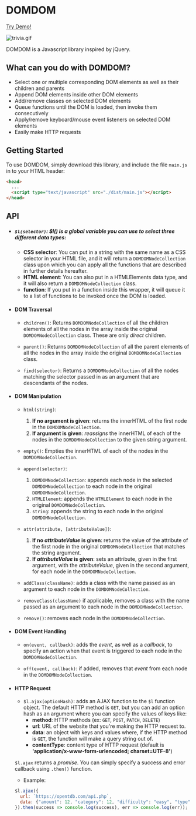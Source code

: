 # DOMDOM

[Try Demo!](https://apolloskim.github.io/DOMDOM/)

![trivia.gif](trivia.gif)

DOMDOM is a Javascript library inspired by jQuery.

## What can you do with DOMDOM?

* Select one or multiple corresponding DOM elements as well as their children and parents
* Append DOM elements inside other DOM elements
* Add/remove classes on selected DOM elements
* Queue functions until the DOM is loaded, then invoke them consecutively
* Apply/remove keyboard/mouse event listeners on selected DOM elements
* Easily make HTTP requests

## Getting Started

To use DOMDOM, simply download this library, and include the file `main.js` in to your HTML header:

```HTML
<head>
  ...
  <script type="text/javascript" src="./dist/main.js"></script>
</head>
```

## API

* ##### `$l(selector)`: $l() is a global variable you can use to select three different data types:
  * **CSS selector**: You can put in a string with the same name as a CSS selector in your HTML file, and it will return a `DOMDOMNodeCollection` class upon which you can apply all the functions that are described in further details hereafter.
  * **HTML element**: You can also put in a HTMLElements data type, and it will also return a `DOMDOMNodeCollection` class.
  * **function**: If you put in a function inside this wrapper, it will queue it to a list of functions to be invoked once the DOM is loaded.

* #### DOM Traversal
  * `children()`:
  Returns `DOMDOMNodeCollection` of all the children elements of all the nodes in the array inside the original `DOMDOMNodeCollection` class. These are only *direct* children.

  * `parent()`:
  Returns `DOMDOMNodeCollection` of all the parent elements of all the nodes in the array inside the original `DOMDOMNodeCollection` class.

  * `find(selector)`:
  Returns a `DOMDOMNodeCollection` of all the nodes matching the selector passed in as an argument that are descendants of the nodes.

* #### DOM Manipulation
  * `html(string)`:
    1. **If no argument is given**: returns the innerHTML of the first node in the `DOMDOMNodeCollection`.
    2. **If argument is given**: *reassigns* the innerHTML of each of the nodes in the `DOMDOMNodeCollection` to the given string argument.

  * `empty()`:
  Empties the innerHTML of each of the nodes in the `DOMDOMNodeCollection`.

  * `append(selector)`:
    1. `DOMDOMNodeCollection`: appends each node in the selected `DOMDOMNodeCollection` to each node in the original `DOMDOMNodeCollection`.
    2. `HTMLElement`: appends the `HTMLElement` to each node in the original `DOMDOMNodeCollection`.
    3. `string`: appends the string to each node in the original `DOMDOMNodeCollection`.

  * `attr(attribute, [attributeValue])`:
    1. **If no *attributeValue* is given**: returns the value of the attribute of the first node in the original `DOMDOMNodeCollection` that matches the string argument.
    2. **If *attributeValue* is given**: sets an attribute, given in the first argument, with the *attributeValue*, given in the second argument, for each node in the `DOMDOMNodeCollection`.

  * `addClass(className)`:
  adds a class with the name passed as an argument to each node in the `DOMDOMNodeCollection`.
  * `removeClass(className)`
  if applicable, removes a class with the name passed as an argument to each node in the `DOMDOMNodeCollection`.

  * `remove()`: removes each node in the `DOMDOMNodeCollection`.

* #### DOM Event Handling
  * `on(event, callback)`:
  adds the *event*, as well as a *callback*, to specify an action when that event is triggered to each node in the `DOMDOMNodeCollection`.

  * `off(event, callback)`:
  if added, removes that *event* from each node in the `DOMDOMNodeCollection`.

* #### HTTP Request
  * `$l.ajax(optionHash)`:
  adds an AJAX function to the `$l` function object. The default HTTP method is `GET`, but you can add an option hash as an argument where you can specify the values of keys like:
    * **method**: HTTP methods (ex: `GET`, `POST`, `PATCH`, `DELETE`)
    * **url**: URL of the website that you're making the HTTP request to.
    * **data**: an object with keys and values where, if the HTTP method is `GET`, the function will make a query string out of.
    * **contentType**: content type of HTTP request (default is **'application/x-www-form-urlencoded; charset=UTF-8'**)

  `$l.ajax` returns a *promise*. You can simply specify a success and error callback using `.then()` function.
  * Example:

  ```Javascript
  $l.ajax({
    url: `https://opentdb.com/api.php`,
    data: {"amount": 12, "category": 12, "difficulty": "easy", "type": "multiple"}
  }).then(success => console.log(success), err => console.log(err));
  ```
